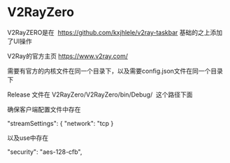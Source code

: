 # V2RayZero
V2RayZERO是在  https://github.com/kxjhlele/v2ray-taskbar  基础的之上添加了UI操作


V2Ray的官方主页
https://www.v2ray.com/


需要有官方的内核文件在同一个目录下，以及需要config.json文件在同一个目录下

Release 文件在 V2RayZero/V2RayZero/bin/Debug/  这个路径下面


确保客户端配置文件中存在

"streamSettings": {
	"network": "tcp
  }
  

以及use中存在

"security": "aes-128-cfb",
